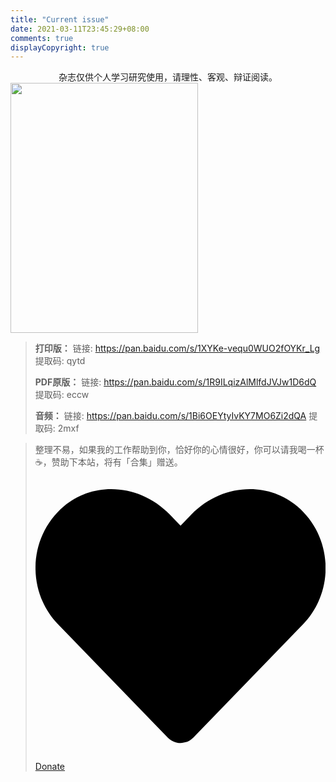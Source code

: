 ```yaml
---
title: "Current issue"
date: 2021-03-11T23:45:29+08:00
comments: true
displayCopyright: true 
---
```



<div style="text-align: center">杂志仅供个人学习研究使用，请理性、客观、辩证阅读。</div>

<img width=300 height=400 src='https://gitee.com/pylixm/picture/raw/master/2021-4-5/1617634068268-image.png'/>


> **打印版：** 链接: https://pan.baidu.com/s/1XYKe-vequ0WUO2fOYKr_Lg 提取码: qytd 
> 
> **PDF原版：** 链接: https://pan.baidu.com/s/1R9ILqizAlMlfdJVJw1D6dQ 提取码: eccw 
> 
> **音频：** 链接: https://pan.baidu.com/s/1Bi6OEYtyIvKY7MO6Zi2dQA 提取码: 2mxf 

> 整理不易，如果我的工作帮助到你，恰好你的心情很好，你可以请我喝一杯 ☕，赞助下本站，将有「合集」赠送。<a href='/donate/'><svg xmlns="http://www.w3.org/2000/svg" viewBox="0 0 512 512" class="icon donate"><path d="M462.3 62.6C407.5 15.9 326 24.3 275.7 76.2L256 96.5l-19.7-20.3C186.1 24.3 104.5 15.9 49.7 62.6c-62.8 53.6-66.1 149.8-9.9 207.9l193.5 199.8c12.5 12.9 32.8 12.9 45.3 0l193.5-199.8c56.3-58.1 53-154.3-9.8-207.9z"></path></svg> Donate</a>